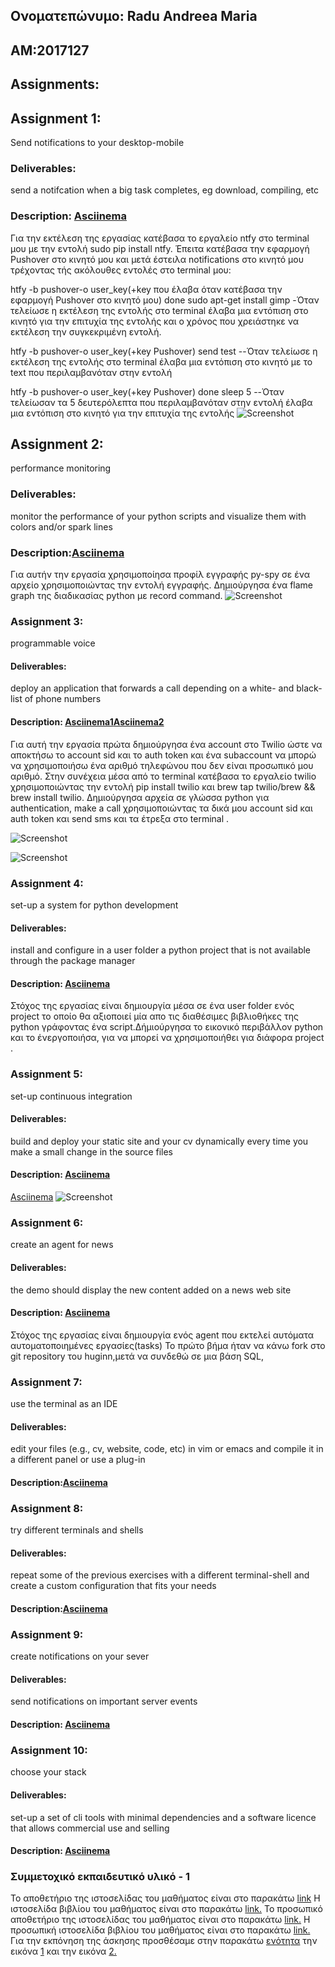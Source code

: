 ## Ονοματεπώνυμο: Radu Andreea Maria 
## AM:2017127
## Assignments:


## Αssignment 1:
Send notifications to your desktop-mobile
### Deliverables:
send a notifcation when a big task completes, eg download, compiling, etc
### Description:  [Αsciinema](https://asciinema.org/a/F6zLAmAcIhabfKyGGsPUkW9kk)
Για την εκτέλεση της εργασίας κατέβασα το εργαλείο ntfy στο terminal μου με την εντολή sudo pip install ntfy. Έπειτα κατέβασα την εφαρμογή Pushover στο κινητό μου και μετά έστειλα notifications στο κινητό μου τρέχοντας τής ακόλουθες εντολές στο terminal μου:

htfy  -b pushover-o user_key(+key που έλαβα όταν κατέβασα την εφαρμογή Pushover στο κινητό μου) done sudo apt-get install gimp   -Όταν τελείωσε η εκτέλεση της εντολής στο terminal έλαβα μια εντόπιση στο κινητό για την επιτυχία της εντολής και ο χρόνος που χρειάστηκε να εκτέλεση την συγκεκριμένη εντολή.

htfy  -b pushover-o user_key(+key Pushover)  send test  --Όταν τελείωσε η εκτέλεση της εντολής στο terminal έλαβα μια εντόπιση στο κινητό με το text που περιλαμβανόταν στην εντολή 

htfy  -b pushover-o user_key(+key Pushover) done sleep 5  --Όταν τελείωσαν τα 5 δευτερόλεπτα που περιλαμβανόταν στην εντολή έλαβα μια εντόπιση στο κινητό για την επιτυχία της εντολής
![Screenshot](96859084_639244196660043_889515777433010176_n.jpg)




## Αssignment 2:
performance monitoring
### Deliverables:
monitor the performance of your python scripts and visualize them with colors and/or spark lines
### Description:[Αsciinema](https://asciinema.org/a/B7rse1qw9F5Zr9yKWCk9EHjZU)
Για αυτήν την εργασία χρησιμοποίησα προφίλ εγγραφής py-spy σε ένα αρχείο χρησιμοποιώντας την εντολή εγγραφής. Δημιούργησα ένα flame graph  της διαδικασίας python με record command.
![Screenshot](Annotation.png)


### Αssignment 3:
programmable voice
#### Deliverables:
deploy an application that forwards a call depending on a white- and black- list of phone numbers
#### Description:  [Αsciinema1](https://asciinema.org/a/22YYFW21dBUjQbiIm6lP4jlnI)[Αsciinema2](https://asciinema.org/a/aD6hb17QacmNLRlgPbijNlszx)
Για αυτή την εργασία πρώτα δημιούργησα ένα account στο Twilio ώστε να αποκτήσω το account sid και το auth token και ένα subaccount να μπορώ να χρησιμοποιήσω ένα αριθμό τηλεφώνου που δεν είναι προσωπικό μου αριθμό. Στην συνέχεια μέσα από το terminal κατέβασα το εργαλείο twilio χρησιμοποιώντας την εντολή pip install twilio και brew tap twilio/brew && brew install twilio. Δημιούργησα αρχεία σε γλώσσα python για authentication, make a call χρησιμοποιώντας τα δικά μου account sid και auth token και send sms και τα έτρεξα στο terminal .
 
![Screenshot](https://github.com/P17rant/sw/blob/P2017127/projects/2017127/twilio%20.png)

![Screenshot](https://github.com/P17rant/sw/blob/P2017127/projects/2017127/twilio1.png)
### Αssignment 4:
set-up a system for python development
#### Deliverables:
install and configure in a user folder a python project that is not available through the package manager
#### Description:  [Αsciinema](https://asciinema.org/a/FoxtCcxrFtXoRyxpOkjHDBK4Y)
Στόχος της εργασίας είναι δημιουργία μέσα σε ένα user folder ενός project το οποίο θα αξιοποιεί μία απο τις διαθέσιμες βιβλιοθήκες της python γράφοντας ένα script.Δήμιούργησα το εικονικό περιβάλλον python και το ένεργοποιήσα, για να μπορεί να χρησιμοποιήθει για διάφορα project .


### Αssignment 5:
set-up continuous integration
#### Deliverables:
build and deploy your static site and your cv dynamically every time you make a small change in the source files
#### Description:  [Αsciinema](https://asciinema.org/a/CrVwSxglh9GQCksjmLcCieUSg)
[Αsciinema](https://asciinema.org/a/Ktc8CD0ROdMQ4PgTzw3fn7Wrz)
![Screenshot](Hug.png)

### Αssignment 6:
create an agent for news
#### Deliverables:
the demo should display the new content added on a news web site
#### Description:  [Αsciinema](https://asciinema.org/a/XzmJxj5PdNlxafsPxm3RV86cE)
Στόχος της εργασίας είναι δημιουργία ενός agent που εκτελεί αυτόματα αυτοματοποιημένες εργασίες(tasks)
Το πρώτο βήμα ήταν να κάνω fork στο git repository του huginn,μετά να συνδεθώ σε μια βάση SQL,







### Αssignment 7:
use the terminal as an IDE
#### Deliverables:
edit your files (e.g., cv, website, code, etc) in vim or emacs and compile it in a different panel or use a plug-in
#### Description:[Αsciinema](https://asciinema.org/a/M0jei4vV2Zl24sewCwxURMwCI)


### Αssignment 8:
try different terminals and shells
#### Deliverables:
repeat some of the previous exercises with a different terminal-shell and create a custom configuration that fits your needs
#### Description:[Αsciinema](https://asciinema.org/a/5ApN3jWcDUebnNKdWr2uJGpjQ)



### Αssignment 9:
create notifications on your sever
#### Deliverables:
send notifications on important server events
#### Description:  [Αsciinema](https://asciinema.org/a/1Ray0CCDtmBhyVkpTsAs6eyEK)


### Αssignment 10:
choose your stack
#### Deliverables:
set-up a set of cli tools with minimal dependencies and a software licence that allows commercial use and selling
#### Description:  [Αsciinema]()


### Συμμετοχικό εκπαιδευτικό υλικό - 1

Το αποθετήριο της ιστοσελίδας του μαθήματος είναι στο παρακάτω [link](https://github.com/mibook/gr)
Η ιστοσελίδα βιβλίου του μαθήματος είναι στο παρακάτω [link.](https://www.mibook.org/)
To προσωπικό αποθετήριο της ιστοσελίδας του μαθήματος είναι στο παρακάτω [link.](https://github.com/p17rant/gr)
H προσωπική ιστοσελίδα βιβλίου του μαθήματος είναι στο παρακάτω [link.](https://p17rant.github.io/gr/)
Για την εκπόνηση της άσκησης προσθέσαμε στην παρακάτω [ενότητα](https://p17rant.github.io/gr/gallery/) την εικόνα [1](https://github.com/P17rant/gr/blob/gh-pages/images/375px-Xerox_Alto.jpg) και την εικόνα [2.](https://github.com/mibook/gr)




